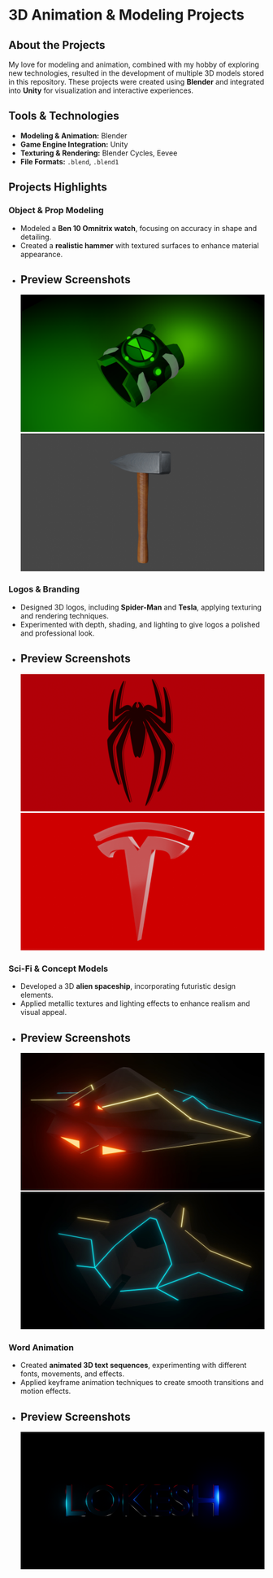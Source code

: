 # 3D Animation & Modeling Projects

## About the Projects
My love for modeling and animation, combined with my hobby of exploring new technologies, resulted in the development of multiple 3D models stored in this repository. These projects were created using **Blender** and integrated into **Unity** for visualization and interactive experiences.

## Tools & Technologies
- **Modeling & Animation:** Blender  
- **Game Engine Integration:** Unity  
- **Texturing & Rendering:** Blender Cycles, Eevee  
- **File Formats:** `.blend`, `.blend1`

## Projects Highlights

### **Object & Prop Modeling**
- Modeled a **Ben 10 Omnitrix watch**, focusing on accuracy in shape and detailing.  
- Created a **realistic hammer** with textured surfaces to enhance material appearance.
- ## Preview Screenshots
    ![Watch](Project1_Omnitrix_Watch/Omnitrix_Render1.png)
    ![hammer](Project3_Hammer/Hammer_Render1.png)

### **Logos & Branding**
- Designed 3D logos, including **Spider-Man** and **Tesla**, applying texturing and rendering techniques.  
- Experimented with depth, shading, and lighting to give logos a polished and professional look.
- ## Preview Screenshots
     ![spiderman](Project4_LogoDesign_SpiderMan/SpiderLogoRender1.png)
     ![Tesla](Project5_LogoDesign_Tesla/TeslaLogo.png)

### **Sci-Fi & Concept Models**
- Developed a 3D **alien spaceship**, incorporating futuristic design elements.  
- Applied metallic textures and lighting effects to enhance realism and visual appeal.  
- ## Preview Screenshots
    ![spaceship](Project2_ModernSpaceship/ModernSpaceship_BackView.jpg)
    ![spaceship](Project2_ModernSpaceship/ModernSpaceship_FrontView.jpg)
  
### **Word Animation**
- Created **animated 3D text sequences**, experimenting with different fonts, movements, and effects.  
- Applied keyframe animation techniques to create smooth transitions and motion effects.
- ## Preview Screenshots
     ![word](Project6_WordAnimation/Word.png)
